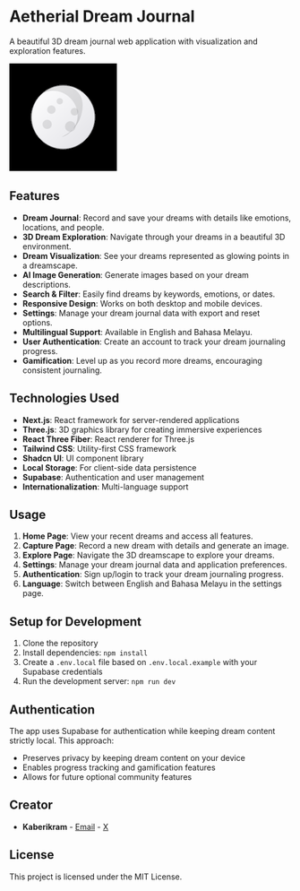 # Aetherial Dream Journal

A beautiful 3D dream journal web application with visualization and exploration features.

![Aetherial Dream Journal](public/icon-192x192.png)

## Features

- **Dream Journal**: Record and save your dreams with details like emotions, locations, and people.
- **3D Dream Exploration**: Navigate through your dreams in a beautiful 3D environment.
- **Dream Visualization**: See your dreams represented as glowing points in a dreamscape.
- **AI Image Generation**: Generate images based on your dream descriptions.
- **Search & Filter**: Easily find dreams by keywords, emotions, or dates.
- **Responsive Design**: Works on both desktop and mobile devices.
- **Settings**: Manage your dream journal data with export and reset options.
- **Multilingual Support**: Available in English and Bahasa Melayu.
- **User Authentication**: Create an account to track your dream journaling progress.
- **Gamification**: Level up as you record more dreams, encouraging consistent journaling.

## Technologies Used

- **Next.js**: React framework for server-rendered applications
- **Three.js**: 3D graphics library for creating immersive experiences
- **React Three Fiber**: React renderer for Three.js
- **Tailwind CSS**: Utility-first CSS framework
- **Shadcn UI**: UI component library
- **Local Storage**: For client-side data persistence
- **Supabase**: Authentication and user management
- **Internationalization**: Multi-language support

## Usage

1. **Home Page**: View your recent dreams and access all features.
2. **Capture Page**: Record a new dream with details and generate an image.
3. **Explore Page**: Navigate the 3D dreamscape to explore your dreams.
4. **Settings**: Manage your dream journal data and application preferences.
5. **Authentication**: Sign up/login to track your dream journaling progress.
6. **Language**: Switch between English and Bahasa Melayu in the settings page.

## Setup for Development

1. Clone the repository
2. Install dependencies: `npm install`
3. Create a `.env.local` file based on `.env.local.example` with your Supabase credentials
4. Run the development server: `npm run dev`

## Authentication

The app uses Supabase for authentication while keeping dream content strictly local. This approach:
- Preserves privacy by keeping dream content on your device
- Enables progress tracking and gamification features
- Allows for future optional community features

## Creator

- **Kaberikram** - [Email](mailto:ikramandhakim@gmail.com) - [X](https://x.com/Kaberikram)

## License

This project is licensed under the MIT License. 
